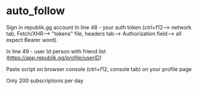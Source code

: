 # auto_follow
Sign in republik.gg account
In line 48 - your auth token (ctrl+f12--> network tab, Fetch/XHR--> "tokens" file, headers tab--> Authorization field--> all expect Bearer word).

In line 49 - user Id person with friend list (https://app.republik.gg/profile/userID)

Paste script on browser console (ctrl+f12, console tab) on your profile page

Only 200 subscriptions per day
